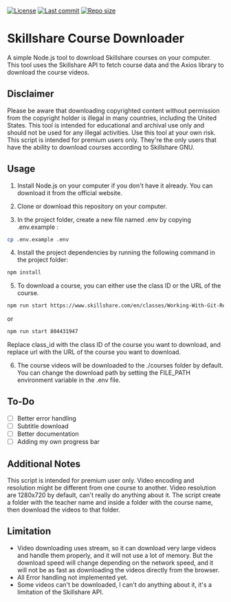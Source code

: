 [![License](https://img.shields.io/github/license/Fo0xx/node-skillshare-downloader?style=for-the-badge)](https://opensource.org/licenses/GPL-3.0)
[![Last commit](https://img.shields.io/github/last-commit/Fo0xx/node-skillshare-downloader?color=%23f52142&style=for-the-badge)]()
[![Repo size](https://img.shields.io/github/repo-size/Fo0xx/node-skillshare-downloader?style=for-the-badge)]()

# Skillshare Course Downloader
A simple Node.js tool to download Skillshare courses on your computer. This tool uses the Skillshare API to fetch course data and the Axios library to download the course videos.

## Disclaimer
Please be aware that downloading copyrighted content without permission from the copyright holder is illegal in many countries, including the United States. This tool is intended for educational and archival use only and should not be used for any illegal activities. Use this tool at your own risk.
This script is intended for premium users only. They're the only users that have the ability to download courses according to Skillshare GNU.

## Usage
1. Install Node.js on your computer if you don't have it already. You can download it from the official website.

2. Clone or download this repository on your computer.

3. In the project folder, create a new file named .env by copying .env.example :

```bash
cp .env.example .env
```

4. Install the project dependencies by running the following command in the project folder:

```bash
npm install
```

5. To download a course, you can either use the class ID or the URL of the course.
```bash
npm run start https://www.skillshare.com/en/classes/Working-With-Git-Repository/804431947
```
or
```bash
npm run start 804431947
```
Replace class_id with the class ID of the course you want to download, and replace url with the URL of the course you want to download.

6. The course videos will be downloaded to the ./courses folder by default. You can change the download path by setting the FILE_PATH environment variable in the .env file.

## To-Do

- [ ] Better error handling
- [ ] Subtitle download
- [ ] Better documentation
- [ ] Adding my own progress bar

## Additional Notes
This script is intended for premium user only.
Video encoding and resolution might be different from one course to another.
Video resolution are 1280x720 by default, can't really do anything about it.
The script create a folder with the teacher name and inside a folder with the course name, then download the videos to that folder.

## Limitation
- Video downloading uses stream, so it can download very large videos and handle them properly, and it will not use a lot of memory. But the download speed will change depending on the network speed, and it will not be as fast as downloading the videos directly from the browser.
- All Error handling not implemented yet.
- Some videos can't be downloaded, I can't do anything about it, it's a limitation of the Skillshare API.

